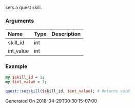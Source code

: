 sets a quest skill.
### Arguments
**Name**|**Type**|**Description**
:---|:---|:---
skill_id|int|
int_value|int|

### Example

```perl
my $skill_id = 1;
my $int_value = 1;

quest::setskill($skill_id, $int_value); # Returns void
```


Generated On 2018-04-29T00:30:15-07:00
